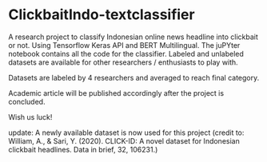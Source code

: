 # ClickbaitIndo-textclassifier
A research project to classify Indonesian online news headline into clickbait or not. 
Using Tensorflow Keras API and BERT Multilingual.
The juPYter notebook contains all the code for the classifier. 
Labeled and unlabeled datasets are available for other researchers / enthusiasts to play with.

Datasets are labeled by 4 researchers and averaged to reach final category.

Academic article will be published accordingly after the project is concluded.

Wish us luck!

update: A newly available dataset is now used for this project 
(credit to: William, A., & Sari, Y. (2020). CLICK-ID: A novel dataset for Indonesian clickbait headlines. Data in brief, 32, 106231.)
